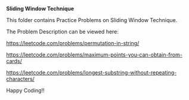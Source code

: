 **Sliding Window Technique**

This folder contains Practice Problems on Sliding Window Technique.

The Problem Description can be viewed here:

https://leetcode.com/problems/permutation-in-string/

https://leetcode.com/problems/maximum-points-you-can-obtain-from-cards/

https://leetcode.com/problems/longest-substring-without-repeating-characters/

Happy Coding!!
